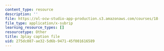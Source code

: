 ```yaml
---
content_type: resource
description: ''
file: https://ol-ocw-studio-app-production.s3.amazonaws.com/courses/18-01sc-single-variable-calculus-fall-2010/275dc087ae325d6b947145f001616589_uc4xJsi99bk.vtt
file_type: application/x-subrip
learning_resource_types: []
resourcetype: Other
title: 3play caption file
uid: 275dc087-ae32-5d6b-9471-45f001616589
---
```

